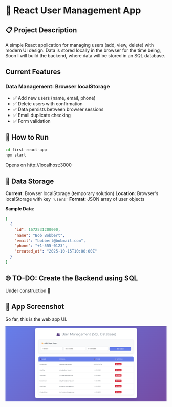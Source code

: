 # 🎯 React User Management App

## 📋 Project Description
A simple React application for managing users (add, view, delete) with modern UI design. Data is stored locally in the browser for the time being, Soon I will build the backend, where data will be stored in an SQL database.

## Current Features

### **Data Management**: Browser localStorage
- ✅ Add new users (name, email, phone)
- ✅ Delete users with confirmation
- ✅ Data persists between browser sessions
- ✅ Email duplicate checking
- ✅ Form validation

## 🚀 How to Run

```bash
cd first-react-app
npm start
```

Opens on http://localhost:3000

## 💾 Data Storage

**Current**: Browser localStorage (temporary solution)
**Location**: Browser's localStorage with key `'users'`
**Format**: JSON array of user objects

**Sample Data**:
```json
[
  {
    "id": 1672531200000,
    "name": "Bob Bobbert",
    "email": "bobbert@bobmail.com", 
    "phone": "+1-555-0123",
    "created_at": "2025-10-15T10:00:00Z"
  }
]
```


## 🌐 TO-DO: Create the Backend using SQL

Under construction 🚧

## 🎨 App Screenshot

So far, this is the web app UI. 

![Web App UI](images/web-app-screenshot.png)

